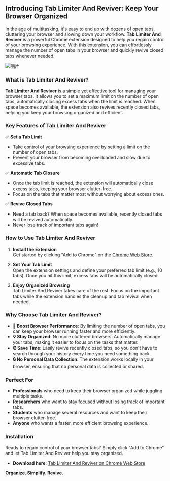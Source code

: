## **Introducing Tab Limiter And Reviver: Keep Your Browser Organized**

In the age of multitasking, it's easy to end up with dozens of open tabs, cluttering your browser and slowing down your workflow. **Tab Limiter And Reviver** is a powerful Chrome extension designed to help you regain control of your browsing experience. With this extension, you can effortlessly manage the number of open tabs in your browser and quickly revive closed tabs whenever needed.

![图片](https://github.com/user-attachments/assets/2452345f-e725-42d2-8da9-0751802a9bd4)

### **What is Tab Limiter And Reviver?**

**Tab Limiter And Reviver** is a simple yet effective tool for managing your browser tabs. It allows you to set a maximum limit on the number of open tabs, automatically closing excess tabs when the limit is reached. When space becomes available, the extension also revives recently closed tabs, helping you keep your browsing organized and efficient.

### **Key Features of Tab Limiter And Reviver**

✅ **Set a Tab Limit**  
- Take control of your browsing experience by setting a limit on the number of open tabs.
- Prevent your browser from becoming overloaded and slow due to excessive tabs.

✅ **Automatic Tab Closure**  
- Once the tab limit is reached, the extension will automatically close excess tabs, keeping your browser clutter-free.
- Focus on the tabs that matter most without worrying about excess ones.

✅ **Revive Closed Tabs**  
- Need a tab back? When space becomes available, recently closed tabs will be revived automatically.
- Never lose track of important tabs again!

### **How to Use Tab Limiter And Reviver**

1. **Install the Extension**  
   Get started by clicking "Add to Chrome" on the [Chrome Web Store](https://chromewebstore.google.com/detail/tab-limiter-and-reviver/kjmbdiginbpnbdicffmfokalpgmfocnb).

2. **Set Your Tab Limit**  
   Open the extension settings and define your preferred tab limit (e.g., 10 tabs). Once you hit this limit, excess tabs will be automatically closed.

3. **Enjoy Organized Browsing**  
   Tab Limiter And Reviver takes care of the rest. Focus on the important tabs while the extension handles the cleanup and tab revival when needed.

### **Why Choose Tab Limiter And Reviver?**

- **🚀 Boost Browser Performance**: By limiting the number of open tabs, you can keep your browser running faster and more efficiently.
- **💡 Stay Organized**: No more cluttered browsers. Automatically manage your tabs, making it easier to focus on the tasks that matter.
- **⏰ Save Time**: Easily revive recently closed tabs, so you don't have to search through your history every time you need something back.
- **🔒 No Personal Data Collection**: The extension works locally in your browser, ensuring that no personal data is collected or shared.

### **Perfect For**

- **Professionals** who need to keep their browser organized while juggling multiple tasks.
- **Researchers** who want to stay focused without losing track of important tabs.
- **Students** who manage several resources and want to keep their browser clutter-free.
- **Anyone** who wants a faster, more efficient browsing experience.

### **Installation**

Ready to regain control of your browser tabs? Simply click "Add to Chrome" and let Tab Limiter And Reviver help you stay organized.

- **Download here**: [Tab Limiter And Reviver on Chrome Web Store](https://chromewebstore.google.com/detail/tab-limiter-and-reviver/kjmbdiginbpnbdicffmfokalpgmfocnb)

**Organize. Simplify. Revive.**
